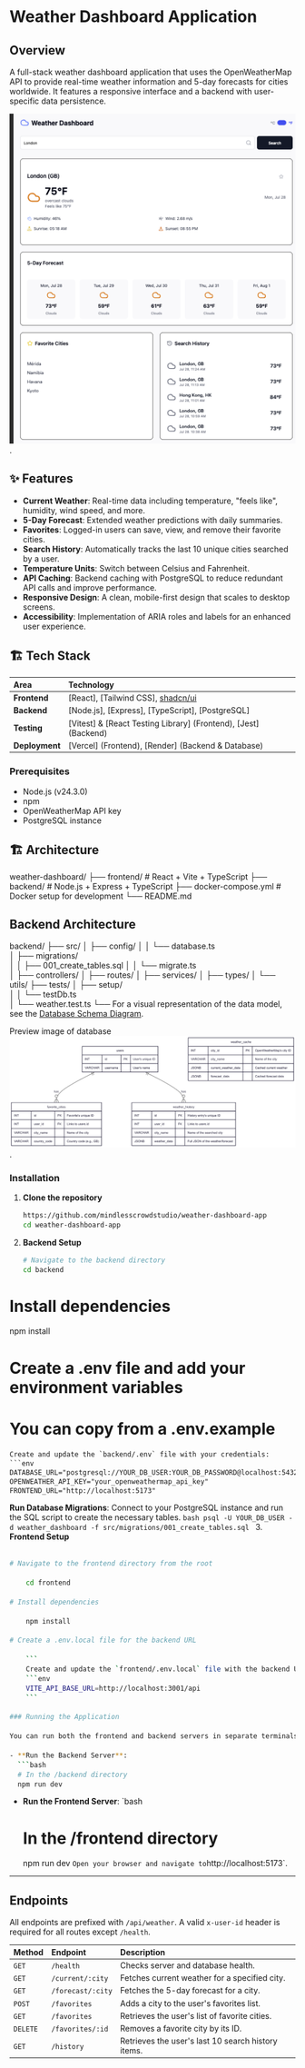 # Weather Dashboard Application

## Overview

A full-stack weather dashboard application that uses the OpenWeatherMap API to provide real-time weather information and 5-day forecasts for cities worldwide. It features a responsive interface and a backend with user-specific data persistence.
<!-- -->
![image alt](dashboard_app.png).

## ✨ Features

- **Current Weather**: Real-time data including temperature, "feels like", humidity, wind speed, and more.
- **5-Day Forecast**: Extended weather predictions with daily summaries.
- **Favorites**: Logged-in users can save, view, and remove their favorite cities.
- **Search History**: Automatically tracks the last 10 unique cities searched by a user.
- **Temperature Units**: Switch between Celsius and Fahrenheit.
- **API Caching**: Backend caching with PostgreSQL to reduce redundant API calls and improve performance.
- **Responsive Design**: A clean, mobile-first design that scales to desktop screens.
- **Accessibility**: Implementation of ARIA roles and labels for an enhanced user experience.

## 🏗️ Tech Stack

| Area           | Technology                                                      |
| :------------- | :-------------------------------------------------------------- |
| **Frontend**   | [React], [Tailwind CSS], [shadcn/ui](https://ui.shadcn.com/)    |
| **Backend**    | [Node.js], [Express], [TypeScript], [PostgreSQL]                |
| **Testing**    | [Vitest] & [React Testing Library] (Frontend), [Jest] (Backend) |
| **Deployment** | [Vercel] (Frontend), [Render] (Backend & Database)              |

### Prerequisites

- Node.js (v24.3.0)
- npm
- OpenWeatherMap API key
- PostgreSQL instance

## 🏗️ Architecture

weather-dashboard/
├── frontend/ # React + Vite + TypeScript
├── backend/ # Node.js + Express + TypeScript
├── docker-compose.yml # Docker setup for development
└── README.md

## Backend Architecture

backend/
├── src/
│ ├── config/
│ │ └── database.ts  
│ ├── migrations/  
│ │ ├── 001_create_tables.sql
│ │ └── migrate.ts  
│ ├── controllers/
│ ├── routes/
│ ├── services/
│ ├── types/
│ └── utils/
├── tests/
│ ├── setup/  
│ │ └── testDb.ts  
│ └── weather.test.ts
└──
For a visual representation of the data model, see the [Database Schema Diagram](backend/documentation/database-schema.md).

Preview image of database 
![image alt](weather-app-diagram-db.png).

### Installation

1. **Clone the repository**
   ```bash
   https://github.com/mindlesscrowdstudio/weather-dashboard-app
   cd weather-dashboard-app
   ```
2. **Backend Setup**
   ```bash
   # Navigate to the backend directory
   cd backend
   ```

# Install dependencies

npm install

# Create a .env file and add your environment variables

# You can copy from a .env.example

````
Create and update the `backend/.env` file with your credentials:
```env
DATABASE_URL="postgresql://YOUR_DB_USER:YOUR_DB_PASSWORD@localhost:5432/weather_dashboard"
OPENWEATHER_API_KEY="your_openweathermap_api_key"
FRONTEND_URL="http://localhost:5173"
````

**Run Database Migrations**:
Connect to your PostgreSQL instance and run the SQL script to create the necessary tables.
`bash
    psql -U YOUR_DB_USER -d weather_dashboard -f src/migrations/001_create_tables.sql
    ` 3. **Frontend Setup**
```bash

# Navigate to the frontend directory from the root

    cd frontend

# Install dependencies

    npm install

# Create a .env.local file for the backend URL

    ```
    Create and update the `frontend/.env.local` file with the backend URL:
    ```env
    VITE_API_BASE_URL=http://localhost:3001/api
    ```

### Running the Application

You can run both the frontend and backend servers in separate terminals.

- **Run the Backend Server**:
  ```bash
  # In the /backend directory
  npm run dev
  ```
- **Run the Frontend Server**:
  `bash
    # In the /frontend directory
    npm run dev
    `
  Open your browser and navigate to `http://localhost:5173`.

---

## Endpoints

All endpoints are prefixed with `/api/weather`. A valid `x-user-id` header is required for all routes except `/health`.

| Method   | Endpoint          | Description                                        |
| :------- | :---------------- | :------------------------------------------------- |
| `GET`    | `/health`         | Checks server and database health.                 |
| `GET`    | `/current/:city`  | Fetches current weather for a specified city.      |
| `GET`    | `/forecast/:city` | Fetches the 5-day forecast for a city.             |
| `POST`   | `/favorites`      | Adds a city to the user's favorites list.          |
| `GET`    | `/favorites`      | Retrieves the user's list of favorite cities.      |
| `DELETE` | `/favorites/:id`  | Removes a favorite city by its ID.                 |
| `GET`    | `/history`        | Retrieves the user's last 10 search history items. |
